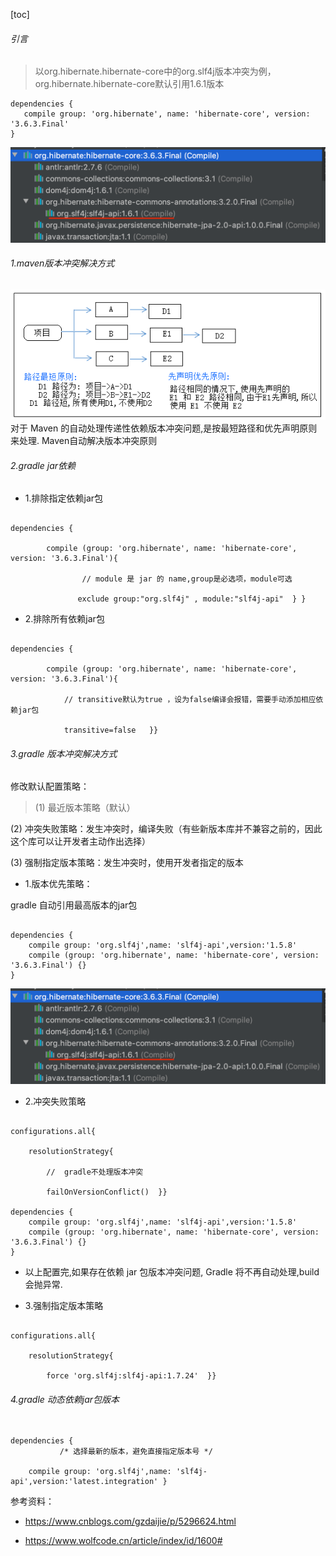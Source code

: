 [toc]

###### 引言

>以org.hibernate.hibernate-core中的org.slf4j版本冲突为例，org.hibernate.hibernate-core默认引用1.6.1版本
```
dependencies {
   compile group: 'org.hibernate', name: 'hibernate-core', version: '3.6.3.Final'
}
```
![tt](../picture/gradlejar依赖.png "tt")
###### 1.maven版本冲突解决方式
![tt](../picture/maven依赖.png "tt")
对于 Maven 的自动处理传递性依赖版本冲突问题,是按最短路径和优先声明原则来处理.
Maven自动解决版本冲突原则

###### 2.gradle jar依赖

* 1.排除指定依赖jar包

```

dependencies {

        compile (group: 'org.hibernate', name: 'hibernate-core', version: '3.6.3.Final'){

                // module 是 jar 的 name,group是必选项，module可选

               exclude group:"org.slf4j" , module:"slf4j-api"  } }

```

* 2.排除所有依赖jar包

```

dependencies {

        compile (group: 'org.hibernate', name: 'hibernate-core', version: '3.6.3.Final'){

            // transitive默认为true ，设为false编译会报错，需要手动添加相应依赖jar包

            transitive=false   }}

```

###### 3.gradle 版本冲突解决方式

修改默认配置策略：

>(1) 最近版本策略（默认）

(2) 冲突失败策略：发生冲突时，编译失败（有些新版本库并不兼容之前的，因此这个库可以让开发者主动作出选择）

(3) 强制指定版本策略：发生冲突时，使用开发者指定的版本



* 1.版本优先策略：

gradle 自动引用最高版本的jar包

```

dependencies {
    compile group: 'org.slf4j',name: 'slf4j-api',version:'1.5.8'
    compile (group: 'org.hibernate', name: 'hibernate-core', version: '3.6.3.Final') {}
}
```
![tt](../picture/gradlejar版本.png "tt")

* 2.冲突失败策略

```

configurations.all{

    resolutionStrategy{

        //  gradle不处理版本冲突

        failOnVersionConflict()  }}

dependencies {
    compile group: 'org.slf4j',name: 'slf4j-api',version:'1.5.8'
    compile (group: 'org.hibernate', name: 'hibernate-core', version: '3.6.3.Final') {}
}
```

* 以上配置完,如果存在依赖 jar 包版本冲突问题, Gradle 将不再自动处理,build 会抛异常.

* 3.强制指定版本策略

```

configurations.all{

    resolutionStrategy{

        force 'org.slf4j:slf4j-api:1.7.24'  }}

```
###### 4.gradle 动态依赖jar包版本

```

dependencies {
           /* 选择最新的版本，避免直接指定版本号 */

    compile group: 'org.slf4j',name: 'slf4j-api',version:'latest.integration' }
```


 参考资料：

* https://www.cnblogs.com/gzdaijie/p/5296624.html

* https://www.wolfcode.cn/article/index/id/1600#